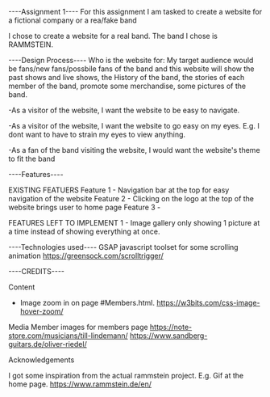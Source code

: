 ----Assignment 1----
For this assignment I am tasked to create a website for a fictional company or a rea/fake band

I chose to create a website for a real band. 
The band I chose is RAMMSTEIN.


----Design Process----
Who is the website for: My target audience would be fans/new fans/possbile fans of the band
and this website will show the past shows and live shows, the History of the band, 
the stories of each member of the band, promote some merchandise, some pictures of the band.

-As a visitor of the website, I want the website to be easy to navigate.

-As a visitor of the website, I want the website to go easy on my eyes. E.g. I dont want to have to strain my eyes to view anything.

-As a fan of the band visiting the website, I would want the website's theme to fit the band



----Features----

EXISTING FEATUERS
Feature 1 - Navigation bar at the top for easy navigation of the website
Feature 2 - Clicking on the logo at the top of the website brings user to home page
Feature 3 - 


FEATURES LEFT TO IMPLEMENT
1 - Image gallery only showing 1 picture at a time instead of showing everything at once.



----Technologies used----
GSAP javascript toolset for some scrolling animation
https://greensock.com/scrolltrigger/





















----CREDITS----

Content

- Image zoom in on page #Members.html. https://w3bits.com/css-image-hover-zoom/




Media
Member images for members page
https://note-store.com/musicians/till-lindemann/
https://www.sandberg-guitars.de/oliver-riedel/




Acknowledgements

I got some inspiration from the actual rammstein project. E.g. Gif at the home page.
https://www.rammstein.de/en/











